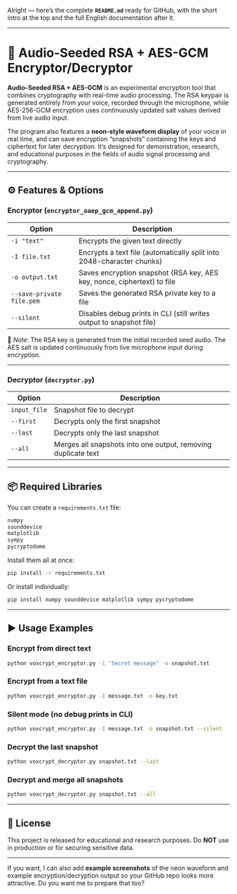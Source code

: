 Alright — here’s the complete **`README.md`** ready for GitHub, with the short intro at the top and the full English documentation after it.

---

# 🎤 Audio-Seeded RSA + AES-GCM Encryptor/Decryptor

**Audio-Seeded RSA + AES-GCM** is an experimental encryption tool that combines cryptography with real-time audio processing.
The RSA keypair is generated entirely from your voice, recorded through the microphone, while AES-256-GCM encryption uses continuously updated salt values derived from live audio input.

The program also features a **neon-style waveform display** of your voice in real time, and can save encryption “snapshots” containing the keys and ciphertext for later decryption.
It’s designed for demonstration, research, and educational purposes in the fields of audio signal processing and cryptography.

---

## ⚙️ Features & Options

### **Encryptor (`encryptor_oaep_gcm_append.py`)**

| Option                    | Description                                                             |
| ------------------------- | ----------------------------------------------------------------------- |
| `-i "text"`               | Encrypts the given text directly                                        |
| `-I file.txt`             | Encrypts a text file (automatically split into 2048-character chunks)   |
| `-o output.txt`           | Saves encryption snapshot (RSA key, AES key, nonce, ciphertext) to file |
| `--save-private file.pem` | Saves the generated RSA private key to a file                           |
| `--silent`                | Disables debug prints in CLI (still writes output to snapshot file)     |

🔹 *Note*: The RSA key is generated from the initial recorded seed audio. The AES salt is updated continuously from live microphone input during encryption.

---

### **Decryptor (`decryptor.py`)**

| Option       | Description                                                   |
| ------------ | ------------------------------------------------------------- |
| `input_file` | Snapshot file to decrypt                                      |
| `--first`    | Decrypts only the first snapshot                              |
| `--last`     | Decrypts only the last snapshot                               |
| `--all`      | Merges all snapshots into one output, removing duplicate text |

---

## 📦 Required Libraries

You can create a `requirements.txt` file:

```txt
numpy
sounddevice
matplotlib
sympy
pycryptodome
```

Install them all at once:

```bash
pip install -r requirements.txt
```

Or install individually:

```bash
pip install numpy sounddevice matplotlib sympy pycryptodome
```

---

## ▶️ Usage Examples

### **Encrypt from direct text**

```bash
python voxcrypt_encryptor.py -i "Secret message" -o snapshot.txt
```

### **Encrypt from a text file**

```bash
python voxcrypt_encryptor.py -I message.txt -o key.txt
```

### **Silent mode (no debug prints in CLI)**

```bash
python voxcrypt_encryptor.py -I message.txt -o snapshot.txt --silent
```

### **Decrypt the last snapshot**

```bash
python voxcrypt_decryptor.py snapshot.txt --last
```

### **Decrypt and merge all snapshots**

```bash
python voxcrypt_decryptor.py snapshot.txt --all
```

---

## 📜 License

This project is released for educational and research purposes. Do **NOT** use in production or for securing sensitive data.

---

If you want, I can also add **example screenshots** of the neon waveform and example encryption/decryption output so your GitHub repo looks more attractive.
Do you want me to prepare that too?
